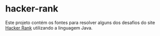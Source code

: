 # hacker-rank
Este projeto contém os fontes para resolver alguns dos desafios do site <a href="wwwhackerrank.com">Hacker Rank</a> utilizando a linguagem Java.
